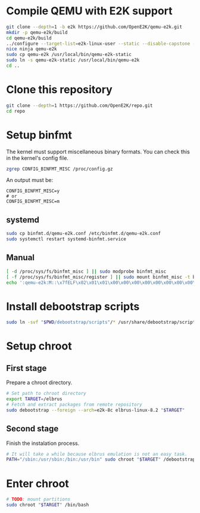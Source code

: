 # Compile QEMU with E2K support

```sh
git clone --depth=1 -b e2k https://github.com/OpenE2K/qemu-e2k.git
mkdir -p qemu-e2k/build
cd qemu-e2k/build
../configure --target-list=e2k-linux-user --static --disable-capstone --disable-werror
nice ninja qemu-e2k
sudo cp qemu-e2k /usr/local/bin/qemu-e2k-static
sudo ln -s qemu-e2k-static /usr/local/bin/qemu-e2k
cd ..
```

# Clone this repository

```sh
git clone --depth=1 https://github.com/OpenE2K/repo.git
cd repo
```

# Setup binfmt

The kernel must support miscellaneous binary formats. You can check this in the kernel's config file.

```sh
zgrep CONFIG_BINFMT_MISC /proc/config.gz
```

An output must be:

```
CONFIG_BINFMT_MISC=y
# or
CONFIG_BINFMT_MISC=m
```

## systemd

```sh
sudo cp binfmt.d/qemu-e2k.conf /etc/binfmt.d/qemu-e2k.conf
sudo systemctl restart systemd-binfmt.service
```

## Manual

```sh
[ -d /proc/sys/fs/binfmt_misc ] || sudo modprobe binfmt_misc
[ -f /proc/sys/fs/binfmt_misc/register ] || sudo mount binfmt_misc -t binfmt_misc /proc/sys/fs/binfmt_misc
echo ':qemu-e2k:M::\x7fELF\x02\x01\x01\x00\x00\x00\x00\x00\x00\x00\x00\x00\x02\x00\xaf\x00:\xff\xff\xff\xff\xff\xff\xff\x00\xff\xff\xff\xff\xff\xff\xff\xff\xfe\xff\xff\xff:/usr/local/bin/qemu-e2k:OCF' | sudo tee /proc/sys/fs/binfmt_misc/register
```

# Install debootstrap scripts

```sh
sudo ln -svf "$PWD/debootstrap/scripts"/* /usr/share/debootstrap/scripts
```

# Setup chroot

## First stage

Prepare a chroot directory.

```sh
# Set path to chroot directory
export TARGET=/elbrus
# Fetch and extract packages from remote repository
sudo debootstrap --foreign --arch=e2k-8c elbrus-linux-8.2 "$TARGET"
```

## Second stage

Finish the instalation process.

```sh
# It will take a while because elbrus emulation is not an easy task.
PATH="/sbin:/usr/sbin:/bin:/usr/bin" sudo chroot "$TARGET" /debootstrap/debootstrap --second-stage
```

# Enter chroot

```sh
# TODO: mount partitions
sudo chroot "$TARGET" /bin/bash
```
